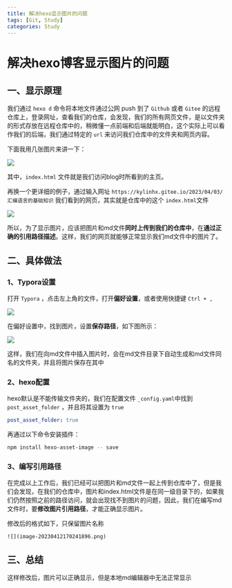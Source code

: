 ```yaml
---
title: 解决hexo显示图片的问题
tags: [Git, Study]
categories: Study
---
```


# 解决hexo博客显示图片的问题

## 一、显示原理

我们通过 `hexo d` 命令将本地文件通过公网 push 到了 `Github` 或者 `Gitee` 的远程仓库上，登录网址，查看我们的仓库，会发现，我们的所有网页文件，是以文件夹的形式存放在远程仓库中的，稍微懂一点前端和后端就能明白，这个实际上可以看作我们的后端，我们通过特定的 `url` 来访问我们仓库中的文件夹和网页内容。

下面我用几张图片来讲一下：

![](image-20230412165127162.png)

其中，`index.html` 文件就是我们访问blog时所看到的主页。

再换一个更详细的例子，通过输入网址 `https://kylinhx.gitee.io/2023/04/03/汇编语言的基础知识` 我们看到的网页，其实就是仓库中的这个 `index.html`文件

![](image-20230412165535478.png)

所以，为了显示图片，应该把图片和md文件**同时上传到我们的仓库中**，在**通过正确的引用路径描述**。这样，我们的网页就能够正常显示我们md文件中的图片了。



## 二、具体做法



### 1、Typora设置

打开 `Typora` ，点击左上角的文件，打开**偏好设置**，或者使用快捷键 `Ctrl + ,`

![](image-20230412165959669.png)

在偏好设置中，找到图片，设置**保存路径**，如下图所示：

![](image-20230412170241896.png)

这样，我们在向md文件中插入图片时，会在md文件目录下自动生成和md文件同名的文件夹，并且将图片保存在其中



### 2、hexo配置

hexo默认是不能传输文件夹的，我们在配置文件 `_config.yaml`中找到 `post_asset_folder` ，并且将其设置为 `true`

```yaml
post_asset_folder: true
```



再通过以下命令安装插件：

```bash
npm install hexo-asset-image -- save
```



### 3、编写引用路径

在完成以上工作后，我们已经可以把图片和md文件一起上传到仓库中了，但是我们会发现，在我们的仓库中，图片和index.html文件是在同一级目录下的，如果我们仍然按照之前的路径访问，就会出现找不到图片的问题，因此，我们在编写md文件时，要**修改图片引用路径**，才能正确显示图片。

修改后的格式如下，只保留图片名称

```
![](image-20230412170241896.png)
```



## 三、总结

这样修改后，图片可以正确显示，但是本地md编辑器中无法正常显示